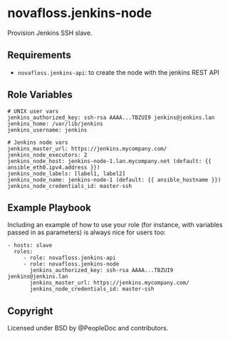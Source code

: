 novafloss.jenkins-node
======================

Provision Jenkins SSH slave.


Requirements
------------

- `novafloss.jenkins-api`: to create the node with the jenkins REST API


Role Variables
--------------

    # UNIX user vars
    jenkins_authorized_key: ssh-rsa AAAA...TBZUI9 jenkins@jenkins.lan
    jenkins_home: /var/lib/jenkins
    jenkins_username: jenkins

    # Jenkins node vars
    jenkins_master_url: https://jenkins.mycompany.com/
    jenkins_node_executors: 2
    jenkins_node_host: jenkins-node-1.lan.mycompany.net (default: {{ ansible_eth0.ipv4.address }})
    jenkins_node_labels: [label1, label2]
    jenkins_node_name: jenkins-node-1 (default: {{ ansible_hostname }})
    jenkins_node_credentials_id: master-ssh


Example Playbook
----------------

Including an example of how to use your role (for instance, with variables passed in as parameters) is always nice for users too:

    - hosts: slave
      roles:
         - role: novafloss.jenkins-api
         - role: novafloss.jenkins-node
           jenkins_authorized_key: ssh-rsa AAAA...TBZUI9 jenkins@jenkins.lan
           jenkins_master_url: https://jenkins.mycompany.com/
           jenkins_node_credentials_id: master-ssh


Copyright
---------

Licensed under BSD by @PeopleDoc and contributors.
